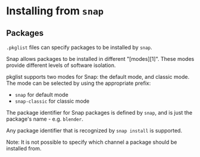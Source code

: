 # Installing from `snap`

## Packages

`.pkglist` files can specify packages to be installed by `snap`.

Snap allows packages to be installed in different "[modes][1]".
These modes provide different levels of software isolation.

pkglist supports two modes for Snap: the default mode, and classic mode.
The mode can be selected by using the appropriate prefix:

- `snap` for default mode
- `snap-classic` for classic mode

The package identifier for Snap packages is defined by `snap`,
and is just the package's name - e.g. `blender`.

Any package identifier that is recognized by `snap install` is supported.

Note: It is not possible to specify which channel a package should be installed from.

